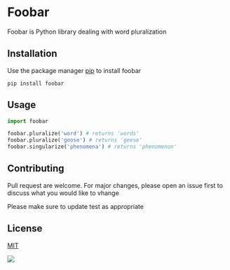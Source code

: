 

# Foobar

Foobar is Python library dealing with word pluralization

## Installation

Use the package manager [pip](https://pypi.org/project/pip/) to install foobar
```
pip install foobar
```


## Usage

~~~python
import foobar

foobar.pluralize('word') # returns 'words'
foobar.pluralize('goose') # returns 'geese'
foobar.singularize('phenomena') # returns 'phenomenon'
~~~

## Contributing
Pull request are welcome. For major changes, please open an issue first to discuss what you 
would like to vhange

Please make sure to update test as appropriate


## License

[MIT](https://www.mit.edu/)


![](https://github.com/amr158/version-control-lab2/tree/master/img/lab1_q4.png)
